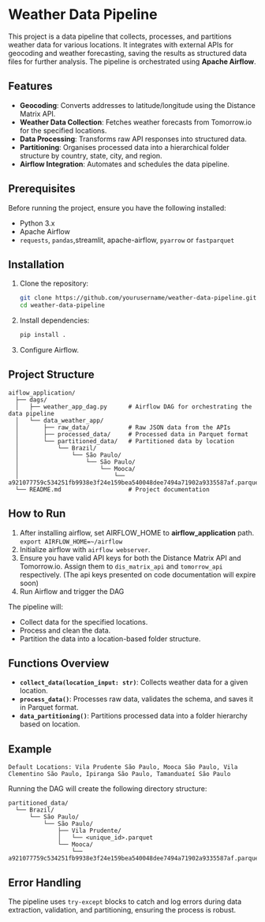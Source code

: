 # Weather Data Pipeline

This project is a data pipeline that collects, processes, and partitions weather data for various locations. It integrates with external APIs for geocoding and weather forecasting, saving the results as structured data files for further analysis. The pipeline is orchestrated using **Apache Airflow**.

## Features
- **Geocoding**: Converts addresses to latitude/longitude using the Distance Matrix API.  
- **Weather Data Collection**: Fetches weather forecasts from Tomorrow.io for the specified locations.  
- **Data Processing**: Transforms raw API responses into structured data.  
- **Partitioning**: Organises processed data into a hierarchical folder structure by country, state, city, and region.  
- **Airflow Integration**: Automates and schedules the data pipeline.  

## Prerequisites
Before running the project, ensure you have the following installed:
- Python 3.x  
- Apache Airflow  
- `requests`, `pandas`,streamlit, apache-airflow, `pyarrow` or `fastparquet` 

## Installation
1. Clone the repository:
    ```sh
    git clone https://github.com/yourusername/weather-data-pipeline.git
    cd weather-data-pipeline
    ```
2. Install dependencies:
    ```sh
    pip install .
    ```

3. Configure Airflow.

## Project Structure
```
aiflow_application/
  ├── dags/
  │   ├── weather_app_dag.py      # Airflow DAG for orchestrating the data pipeline
  │   └── data_weather_app/
  │       ├── raw_data/           # Raw JSON data from the APIs
  │       ├── processed_data/     # Processed data in Parquet format
  │       └── partitioned_data/   # Partitioned data by location
  │           └── Brazil/
  │               └── São Paulo/
  │                   └── São Paulo/
  │                       └── Mooca/
  │                           └── a921077759c534251fb9938e3f24e159bea540048dee7494a71902a9335587af.parquet
  └── README.md                   # Project documentation
```

## How to Run
1. After installing airflow, set AIRFLOW_HOME to **airflow_application** path. ```export AIRFLOW_HOME=~/airflow```
2. Initialize airflow with ```airflow webserver```.
3. Ensure you have valid API keys for both the Distance Matrix API and Tomorrow.io. Assign them to `dis_matrix_api` and `tomorrow_api` respectively. (The api keys presented on code documentation will expire soon)
4. Run Airflow and trigger the DAG

The pipeline will:
- Collect data for the specified locations.
- Process and clean the data.
- Partition the data into a location-based folder structure.

## Functions Overview
- **`collect_data(location_input: str)`**: Collects weather data for a given location.  
- **`process_data()`**: Processes raw data, validates the schema, and saves it in Parquet format.  
- **`data_partitioning()`**: Partitions processed data into a folder hierarchy based on location.  

## Example
```
Default Locations: Vila Prudente São Paulo, Mooca São Paulo, Vila Clementino São Paulo, Ipiranga São Paulo, Tamanduateí São Paulo
```

Running the DAG will create the following directory structure:
```
partitioned_data/
  └── Brazil/
      └── São Paulo/
          └── São Paulo/
              ├── Vila Prudente/
              │   └── <unique_id>.parquet
              └── Mooca/
                  └── a921077759c534251fb9938e3f24e159bea540048dee7494a71902a9335587af.parquet
```

## Error Handling
The pipeline uses `try-except` blocks to catch and log errors during data extraction, validation, and partitioning, ensuring the process is robust.
